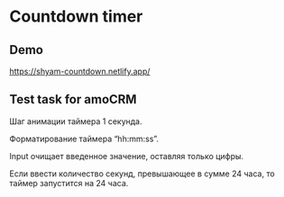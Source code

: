 # Countdown timer

## Demo

https://shyam-countdown.netlify.app/

## Test task for amoCRM

Шаг анимации таймера 1 секунда.

Форматирование таймера “hh:mm:ss”.

Input очищает введенное значение, оставляя только цифры.

Если ввести количество секунд, превышающее в сумме 24 часа, то таймер запустится на 24 часа.
